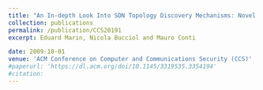 ```yaml
---
title: "An In-depth Look Into SDN Topology Discovery Mechanisms: Novel Attacks and Practical Countermeasures"
collection: publications
permalink: /publication/CCS20191
excerpt: Eduard Marin, Nicola Bucciol and Mauro Conti

date: 2009-10-01
venue: 'ACM Conference on Computer and Communications Security (CCS)'
#paperurl: 'https://dl.acm.org/doi/10.1145/3319535.3354194'
#citation:
---
```

